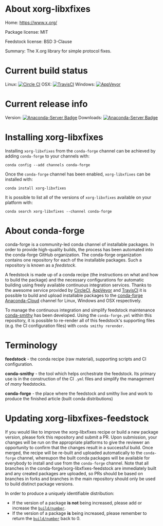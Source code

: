 About xorg-libxfixes
====================

Home: https://www.x.org/

Package license: MIT

Feedstock license: BSD 3-Clause

Summary: The X.org library for simple protocol fixes.



Current build status
====================

Linux: [![Circle CI](https://circleci.com/gh/conda-forge/xorg-libxfixes-feedstock.svg?style=shield)](https://circleci.com/gh/conda-forge/xorg-libxfixes-feedstock)
OSX: [![TravisCI](https://travis-ci.org/conda-forge/xorg-libxfixes-feedstock.svg?branch=master)](https://travis-ci.org/conda-forge/xorg-libxfixes-feedstock)
Windows: [![AppVeyor](https://ci.appveyor.com/api/projects/status/github/conda-forge/xorg-libxfixes-feedstock?svg=True)](https://ci.appveyor.com/project/conda-forge/xorg-libxfixes-feedstock/branch/master)

Current release info
====================
Version: [![Anaconda-Server Badge](https://anaconda.org/conda-forge/xorg-libxfixes/badges/version.svg)](https://anaconda.org/conda-forge/xorg-libxfixes)
Downloads: [![Anaconda-Server Badge](https://anaconda.org/conda-forge/xorg-libxfixes/badges/downloads.svg)](https://anaconda.org/conda-forge/xorg-libxfixes)

Installing xorg-libxfixes
=========================

Installing `xorg-libxfixes` from the `conda-forge` channel can be achieved by adding `conda-forge` to your channels with:

```
conda config --add channels conda-forge
```

Once the `conda-forge` channel has been enabled, `xorg-libxfixes` can be installed with:

```
conda install xorg-libxfixes
```

It is possible to list all of the versions of `xorg-libxfixes` available on your platform with:

```
conda search xorg-libxfixes --channel conda-forge
```


About conda-forge
=================

conda-forge is a community-led conda channel of installable packages.
In order to provide high-quality builds, the process has been automated into the
conda-forge GitHub organization. The conda-forge organization contains one repository
for each of the installable packages. Such a repository is known as a *feedstock*.

A feedstock is made up of a conda recipe (the instructions on what and how to build
the package) and the necessary configurations for automatic building using freely
available continuous integration services. Thanks to the awesome service provided by
[CircleCI](https://circleci.com/), [AppVeyor](http://www.appveyor.com/)
and [TravisCI](https://travis-ci.org/) it is possible to build and upload installable
packages to the [conda-forge](https://anaconda.org/conda-forge)
[Anaconda-Cloud](http://docs.anaconda.org/) channel for Linux, Windows and OSX respectively.

To manage the continuous integration and simplify feedstock maintenance
[conda-smithy](http://github.com/conda-forge/conda-smithy) has been developed.
Using the ``conda-forge.yml`` within this repository, it is possible to re-render all of
this feedstock's supporting files (e.g. the CI configuration files) with ``conda smithy rerender``.


Terminology
===========

**feedstock** - the conda recipe (raw material), supporting scripts and CI configuration.

**conda-smithy** - the tool which helps orchestrate the feedstock.
                   Its primary use is in the construction of the CI ``.yml`` files
                   and simplify the management of *many* feedstocks.

**conda-forge** - the place where the feedstock and smithy live and work to
                  produce the finished article (built conda distributions)


Updating xorg-libxfixes-feedstock
=================================

If you would like to improve the xorg-libxfixes recipe or build a new
package version, please fork this repository and submit a PR. Upon submission,
your changes will be run on the appropriate platforms to give the reviewer an
opportunity to confirm that the changes result in a successful build. Once
merged, the recipe will be re-built and uploaded automatically to the
`conda-forge` channel, whereupon the built conda packages will be available for
everybody to install and use from the `conda-forge` channel.
Note that all branches in the conda-forge/xorg-libxfixes-feedstock are
immediately built and any created packages are uploaded, so PRs should be based
on branches in forks and branches in the main repository should only be used to
build distinct package versions.

In order to produce a uniquely identifiable distribution:
 * If the version of a package **is not** being increased, please add or increase
   the [``build/number``](http://conda.pydata.org/docs/building/meta-yaml.html#build-number-and-string).
 * If the version of a package **is** being increased, please remember to return
   the [``build/number``](http://conda.pydata.org/docs/building/meta-yaml.html#build-number-and-string)
   back to 0.
